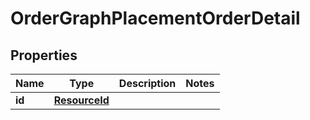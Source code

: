 

# OrderGraphPlacementOrderDetail


## Properties

Name | Type | Description | Notes
------------ | ------------- | ------------- | -------------
**id** | [**ResourceId**](ResourceId.md) |  | 



